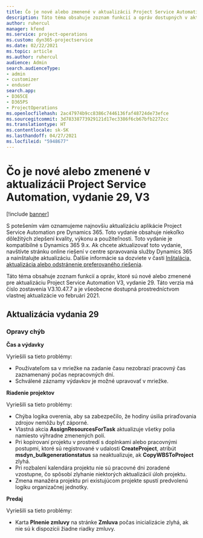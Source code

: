```yaml
---
title: Čo je nové alebo zmenené v aktualizácii Project Service Automation, vydanie 29, V3
description: Táto téma obsahuje zoznam funkcií a opráv dostupných v aktualizácii Project Service Automation, vydanie 29, V3
author: ruhercul
manager: kfend
ms.service: project-operations
ms.custom: dyn365-projectservice
ms.date: 02/22/2021
ms.topic: article
ms.author: ruhercul
audience: Admin
search.audienceType:
- admin
- customizer
- enduser
search.app:
- D365CE
- D365PS
- ProjectOperations
ms.openlocfilehash: 2ac47974b9cc8386c7446136faf48724de73efce
ms.sourcegitcommit: 3d78338773929121d17ec3386f6cb67bfb2272cc
ms.translationtype: HT
ms.contentlocale: sk-SK
ms.lasthandoff: 04/27/2021
ms.locfileid: "5948677"
---
```

# <a name="whats-new-or-changed-in-project-service-automation-update-release-29-v3"></a>Čo je nové alebo zmenené v aktualizácii Project Service Automation, vydanie 29, V3

[!include [banner](../includes/psa-now-project-operations.md)]

S potešením vám oznamujeme najnovšiu aktualizáciu aplikácie Project Service Automation pre Dynamics 365. Toto vydanie obsahuje niekoľko dôležitých zlepšení kvality, výkonu a použiteľnosti. Toto vydanie je kompatibilné s Dynamics 365 9.x. Ak chcete aktualizovať toto vydanie, navštívte stránku online riešení v centre spravovania služby Dynamics 365 a nainštalujte aktualizáciu. Ďalšie informácie sa dozviete v časti [Inštalácia, aktualizácia alebo odstránenie preferovaného riešenia](/power-platform/admin/install-remove-preferred-solution).

Táto téma obsahuje zoznam funkcií a opráv, ktoré sú nové alebo zmenené pre aktualizáciu Project Service Automation V3, vydanie 29. Táto verzia má číslo zostavenia V3.10.47.7 a je všeobecne dostupná prostredníctvom vlastnej aktualizácie vo februári 2021.

## <a name="update-release-29"></a>Aktualizácia vydania 29

### <a name="bug-fixes"></a>Opravy chýb

**Čas a výdavky**

Vyriešili sa tieto problémy:

- Používateľom sa v mriežke na zadanie času nezobrazí pracovný čas zaznamenaný počas nepracovných dní.
- Schválené záznamy výdavkov je možné upravovať v mriežke.

**Riadenie projektov**

Vyriešili sa tieto problémy:

- Chýba logika overenia, aby sa zabezpečilo, že hodiny úsilia priraďovania zdrojov nemôžu byť záporné.
- Vlastná akcia **AssignResourcesForTask** aktualizuje všetky polia namiesto výhradne zmenených polí.
- Pri kopírovaní projektu v prostredí s doplnkami alebo pracovnými postupmi, ktoré sú registrované v udalosti **CreateProject**, atribút **msdyn_bulkgenerationstatus** sa neaktualizuje, ak **CopyWBSToProject** zlyhá.
- Pri rozbalení kalendára projektu nie sú pracovné dni zoradené vzostupne, čo spôsobí zlyhanie niektorých aktualizácií úloh projektu.
- Zmena manažéra projektu pri existujúcom projekte spustí predvolenú logiku organizačnej jednotky.

**Predaj**

Vyriešili sa tieto problémy:

- Karta **Plnenie zmluvy** na stránke **Zmluva** počas inicializácie zlyhá, ak nie sú k dispozícii žiadne riadky zmluvy.